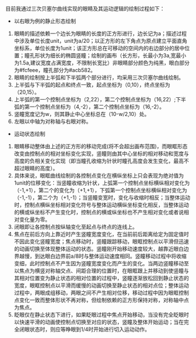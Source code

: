 目前我通过三次贝塞尔曲线实现的眼睛及其运动逻辑的绘制过程如下：
+ 以右眼为例的静止形态绘制 
1. 眼睛的描述依赖一个边长为眼睛的长度的正方形进行，边长记为a；描述过程中涉及单位长度unit，unit为a/20；以正方形的左下角点为原点建立平面直角坐标系，单位长度为1unit；该正方形总在可移动的空间内的右边部分的居中位置；瞳孔形状为细长的椭圆竖瞳；绘制的画布（长方形，长最小为3a,宽最小为1.5a,建议宽度占满宽度，不限制长宽比）非眼睛部分颜色为纯黑，眼白部分为#fcfeee，瞳孔部分为#acb582。
2. 眼睛的绘制按上半弧和下半弧两个部分进行，均采用三次贝塞尔曲线绘制。
3. 上半弧与下半弧的起点和终点一致，起点坐标为（0,10），终点坐标为（20,15）。
4. 上半弧的第一个控制点坐标为（2,22），第二个控制点坐标为（16,22）;下半弧的第一个控制点坐标为（4,-2），第二个控制点坐标为（16,-2）。
5. 竖瞳宽度记为w，则其静止中心坐标总在（10-w/2,10）处。
6. 左眼以中轴为对称轴与右眼对称。
+ 运动状态绘制
1. 眼睛移动整体由上述的正方形的移动完成(将不会超出画布范围)，而眼眶形态改变由控制点的相对坐标变化实现，竖瞳则由其中心坐标的相对移动和宽度与高度的负相关变化实现（即当瞳孔收缩为针状时瞳孔高度会发生变化，最高不超过眼睛的高度）。
2. 具体来说，眼眶曲线绘制的各控制点变化在横纵坐标上只会表现为绝对值为1unit的位移变化：当竖瞳收缩为针状，上弧第一个控制点坐标横纵相对变化为（-1,+1），第二个的变化为（+1,+1），下弧第一个控制点坐标横纵相对变化为（-1,-1），第二个为（+1,-1）；当竖瞳变宽时，变化与收缩时相反；当整体运动时，控制点横纵坐标相对变化符号与整体运动横纵坐标变化相反，当整体运动的横或纵坐标不产生变化时，控制点的横或纵坐标也不产生相对变化或者说相对变化量为零。
3. 闭眼即让各控制点按纵轴变化至起点与终点的连线上。
4. 焦点在前后方向上靠近时产生竖瞳宽度变化，在当前前后距离给定为固定值时不因此变化竖瞳宽度；焦点移动时，竖瞳跟踪移动，眼眶控制点以平滑但迅速的动画切换至体现整体运动的状态。竖瞳刚开始移动速度较大，越靠近眼白边界越慢，到达眼白边界前a/8时与整体运动速度相同。竖瞳移动过程中将收缩变细，此时控制点不产生因为竖瞳宽度变化而产生的变化。当两边竖瞳移动至以焦点为横竖对称轴交点、间距合理的位置时，在眼眶跟上并移动到使竖瞳与其相对位置变为静止状态的相对位置的过程中，竖瞳逐渐放松回到静止状态的宽度，眼眶控制点以平滑而缓慢的动画切换至静止状态的相对点位；整体运动过程中，两眼成组移动，两眼之间不产生相对位移，移动过程中因为眼眶控制点变化一致而整体形状不再对称，但绘制依赖的正方形保持对称，对称轴中点为焦点。
5. 眨眼仅在静止状态下进行，如果眨眼过程中焦点开始移动，当没有完全眨眼时以快速平滑的动画使控制点切换至对应的状态，竖瞳及整体开始运动；当在完全闭眼状态时，则应等睁眼到1/4时开始进行切入运动动作。